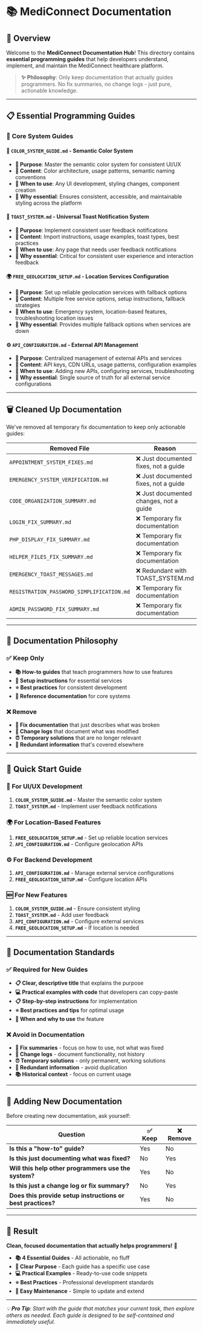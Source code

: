 # 📚 MediConnect Documentation

## 🎯 Overview

Welcome to the **MediConnect Documentation Hub**! This directory contains **essential programming guides** that help developers understand, implement, and maintain the MediConnect healthcare platform.

> **✨ Philosophy**: Only keep documentation that actually guides programmers. No fix summaries, no change logs - just pure, actionable knowledge.

---

## 📋 Essential Programming Guides

### 🔴 **Core System Guides**

#### **🎨 `COLOR_SYSTEM_GUIDE.md`** - Semantic Color System

- **🎯 Purpose**: Master the semantic color system for consistent UI/UX
- **📖 Content**: Color architecture, usage patterns, semantic naming conventions
- **🚀 When to use**: Any UI development, styling changes, component creation
- **💎 Why essential**: Ensures consistent, accessible, and maintainable styling across the platform

#### **🔔 `TOAST_SYSTEM.md`** - Universal Toast Notification System

- **🎯 Purpose**: Implement consistent user feedback notifications
- **📖 Content**: Import instructions, usage examples, toast types, best practices
- **🚀 When to use**: Any page that needs user feedback notifications
- **💎 Why essential**: Critical for consistent user experience and interaction feedback

#### **🌍 `FREE_GEOLOCATION_SETUP.md`** - Location Services Configuration

- **🎯 Purpose**: Set up reliable geolocation services with fallback options
- **📖 Content**: Multiple free service options, setup instructions, fallback strategies
- **🚀 When to use**: Emergency system, location-based features, troubleshooting location issues
- **💎 Why essential**: Provides multiple fallback options when services are down

#### **⚙️ `API_CONFIGURATION.md`** - External API Management

- **🎯 Purpose**: Centralized management of external APIs and services
- **📖 Content**: API keys, CDN URLs, usage patterns, configuration examples
- **🚀 When to use**: Adding new APIs, configuring services, troubleshooting
- **💎 Why essential**: Single source of truth for all external service configurations

---

## 🗑️ **Cleaned Up Documentation**

We've removed all temporary fix documentation to keep only actionable guides:

| Removed File                              | Reason                                  |
| ----------------------------------------- | --------------------------------------- |
| `APPOINTMENT_SYSTEM_FIXES.md`             | ❌ Just documented fixes, not a guide   |
| `EMERGENCY_SYSTEM_VERIFICATION.md`        | ❌ Just documented fixes, not a guide   |
| `CODE_ORGANIZATION_SUMMARY.md`            | ❌ Just documented changes, not a guide |
| `LOGIN_FIX_SUMMARY.md`                    | ❌ Temporary fix documentation          |
| `PHP_DISPLAY_FIX_SUMMARY.md`              | ❌ Temporary fix documentation          |
| `HELPER_FILES_FIX_SUMMARY.md`             | ❌ Temporary fix documentation          |
| `EMERGENCY_TOAST_MESSAGES.md`             | ❌ Redundant with TOAST_SYSTEM.md       |
| `REGISTRATION_PASSWORD_SIMPLIFICATION.md` | ❌ Temporary fix documentation          |
| `ADMIN_PASSWORD_FIX_SUMMARY.md`           | ❌ Temporary fix documentation          |

---

## 🎯 **Documentation Philosophy**

### ✅ **Keep Only**

- **📚 How-to guides** that teach programmers how to use features
- **🔧 Setup instructions** for essential services
- **⭐ Best practices** for consistent development
- **📖 Reference documentation** for core systems

### ❌ **Remove**

- **🔧 Fix documentation** that just describes what was broken
- **📝 Change logs** that document what was modified
- **⏰ Temporary solutions** that are no longer relevant
- **🔄 Redundant information** that's covered elsewhere

---

## 🚀 **Quick Start Guide**

### **🎨 For UI/UX Development**

1. **`COLOR_SYSTEM_GUIDE.md`** - Master the semantic color system
2. **`TOAST_SYSTEM.md`** - Implement user feedback notifications

### **🌍 For Location-Based Features**

1. **`FREE_GEOLOCATION_SETUP.md`** - Set up reliable location services
2. **`API_CONFIGURATION.md`** - Configure geolocation APIs

### **⚙️ For Backend Development**

1. **`API_CONFIGURATION.md`** - Manage external service configurations
2. **`FREE_GEOLOCATION_SETUP.md`** - Configure location APIs

### **🆕 For New Features**

1. **`COLOR_SYSTEM_GUIDE.md`** - Ensure consistent styling
2. **`TOAST_SYSTEM.md`** - Add user feedback
3. **`API_CONFIGURATION.md`** - Configure external services
4. **`FREE_GEOLOCATION_SETUP.md`** - If location is needed

---

## 📝 **Documentation Standards**

### **✅ Required for New Guides**

- **📋 Clear, descriptive title** that explains the purpose
- **💻 Practical examples with code** that developers can copy-paste
- **📋 Step-by-step instructions** for implementation
- **⭐ Best practices and tips** for optimal usage
- **🎯 When and why to use** the feature

### **❌ Avoid in Documentation**

- **🔧 Fix summaries** - focus on how to use, not what was fixed
- **📝 Change logs** - document functionality, not history
- **⏰ Temporary solutions** - only permanent, working solutions
- **🔄 Redundant information** - avoid duplication
- **📚 Historical context** - focus on current usage

---

## 🔄 **Adding New Documentation**

Before creating new documentation, ask yourself:

| Question                                                    | ✅ Keep | ❌ Remove |
| ----------------------------------------------------------- | ------- | --------- |
| **Is this a "how-to" guide?**                               | Yes     | No        |
| **Is this just documenting what was fixed?**                | No      | Yes       |
| **Will this help other programmers use the system?**        | Yes     | No        |
| **Is this just a change log or fix summary?**               | No      | Yes       |
| **Does this provide setup instructions or best practices?** | Yes     | No        |

---

## 🎉 **Result**

**Clean, focused documentation that actually helps programmers!** 🚀

- **📚 4 Essential Guides** - All actionable, no fluff
- **🎯 Clear Purpose** - Each guide has a specific use case
- **💻 Practical Examples** - Ready-to-use code snippets
- **⭐ Best Practices** - Professional development standards
- **🔄 Easy Maintenance** - Simple to update and extend

---

_💡 **Pro Tip**: Start with the guide that matches your current task, then explore others as needed. Each guide is designed to be self-contained and immediately useful._
